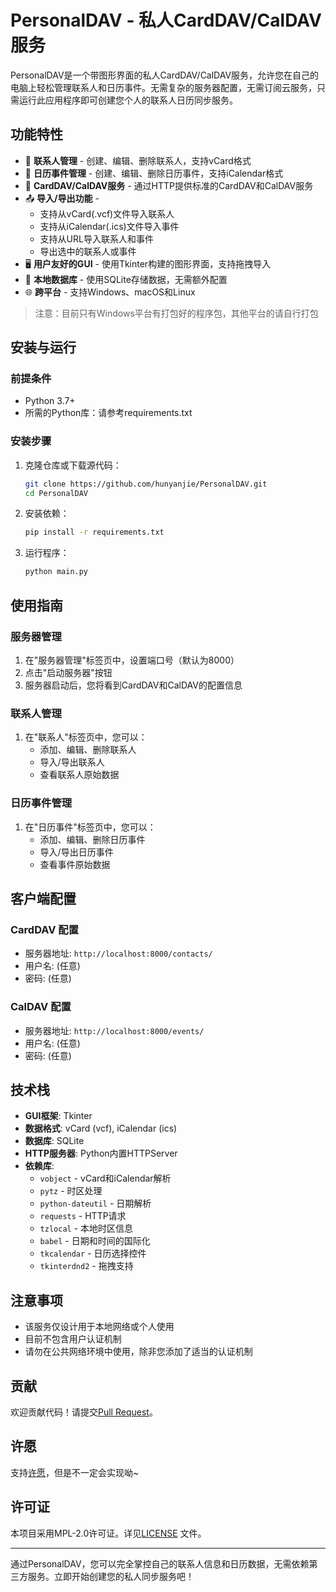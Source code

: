 # PersonalDAV - 私人CardDAV/CalDAV服务

PersonalDAV是一个带图形界面的私人CardDAV/CalDAV服务，允许您在自己的电脑上轻松管理联系人和日历事件。无需复杂的服务器配置，无需订阅云服务，只需运行此应用程序即可创建您个人的联系人日历同步服务。

## 功能特性

- 🧑 **联系人管理** - 创建、编辑、删除联系人，支持vCard格式
- 📅 **日历事件管理** - 创建、编辑、删除日历事件，支持iCalendar格式
- 🔄 **CardDAV/CalDAV服务** - 通过HTTP提供标准的CardDAV和CalDAV服务
- 📤 **导入/导出功能** -
    - 支持从vCard(.vcf)文件导入联系人
    - 支持从iCalendar(.ics)文件导入事件
    - 支持从URL导入联系人和事件
    - 导出选中的联系人或事件
- 🖥️ **用户友好的GUI** - 使用Tkinter构建的图形界面，支持拖拽导入
- 💾 **本地数据库** - 使用SQLite存储数据，无需额外配置
- 🌐 **跨平台** - 支持Windows、macOS和Linux

> 注意：目前只有Windows平台有打包好的程序包，其他平台的请自行打包

## 安装与运行

### 前提条件

- Python 3.7+
- 所需的Python库：请参考requirements.txt

### 安装步骤

1. 克隆仓库或下载源代码：
   ```bash
   git clone https://github.com/hunyanjie/PersonalDAV.git
   cd PersonalDAV
   ```

2. 安装依赖：
   ```bash
   pip install -r requirements.txt
   ```

3. 运行程序：
   ```bash
   python main.py
   ```

## 使用指南

### 服务器管理

1. 在"服务器管理"标签页中，设置端口号（默认为8000）
2. 点击"启动服务器"按钮
3. 服务器启动后，您将看到CardDAV和CalDAV的配置信息

### 联系人管理

1. 在"联系人"标签页中，您可以：
    - 添加、编辑、删除联系人
    - 导入/导出联系人
    - 查看联系人原始数据

### 日历事件管理

1. 在"日历事件"标签页中，您可以：
    - 添加、编辑、删除日历事件
    - 导入/导出日历事件
    - 查看事件原始数据

## 客户端配置

### CardDAV 配置

- 服务器地址: `http://localhost:8000/contacts/`
- 用户名: (任意)
- 密码: (任意)

### CalDAV 配置

- 服务器地址: `http://localhost:8000/events/`
- 用户名: (任意)
- 密码: (任意)

## 技术栈

- **GUI框架**: Tkinter
- **数据格式**: vCard (vcf), iCalendar (ics)
- **数据库**: SQLite
- **HTTP服务器**: Python内置HTTPServer
- **依赖库**:
    - `vobject` - vCard和iCalendar解析
    - `pytz` - 时区处理
    - `python-dateutil` - 日期解析
    - `requests` - HTTP请求
    - `tzlocal` - 本地时区信息
    - `babel` - 日期和时间的国际化
    - `tkcalendar` - 日历选择控件
    - `tkinterdnd2` - 拖拽支持

## 注意事项

- 该服务仅设计用于本地网络或个人使用
- 目前不包含用户认证机制
- 请勿在公共网络环境中使用，除非您添加了适当的认证机制

## 贡献

欢迎贡献代码！请提交[Pull Request](https://github.com/hunyanjie/PersonalDAV/compare)。

## 许愿

支持[许愿](https://github.com/hunyanjie/PersonalDAV/issues)，但是不一定会实现呦~

## 许可证

本项目采用MPL-2.0许可证。详见[LICENSE](https://github.com/hunyanjie/PersonalDAV?tab=MPL-2.0-1-ov-file#MPL-2.0-1-ov-file)
文件。

---

通过PersonalDAV，您可以完全掌控自己的联系人信息和日历数据，无需依赖第三方服务。立即开始创建您的私人同步服务吧！